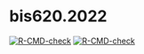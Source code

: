# bis620.2022

<!-- badges: start -->
  [![R-CMD-check](https://github.com/nokkvidan/bis620.2022/actions/workflows/R-CMD-check.yaml/badge.svg)](https://github.com/nokkvidan/bis620.2022/actions/workflows/R-CMD-check.yaml)
[![R-CMD-check](https://github.com/nokkvidan/bis620.2022/actions/workflows/R-CMD-check.yaml/badge.svg)](https://github.com/nokkvidan/bis620.2022/actions/workflows/R-CMD-check.yaml)
<!-- badges: end -->
